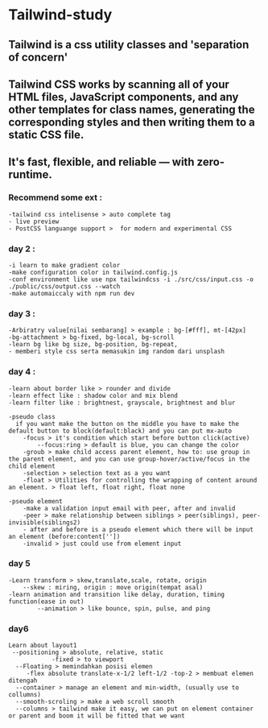 # Tailwind-study

## **Tailwind is a css utility classes and 'separation of concern'**

## Tailwind CSS works by scanning all of your HTML files, JavaScript components, and any other templates for class names, generating the corresponding styles and then writing them to a static CSS file.

## It's fast, flexible, and reliable — with zero-runtime.

 ### Recommend some ext : 
	-tailwind css intelisense > auto complete tag
	- live preview
	- PostCSS languange support >  for modern and experimental CSS

 ### day 2 : 
  	-i learn to make gradient color
	-make configuration color in tailwind.config.js
	-conf environment like use npx tailwindcss -i ./src/css/input.css -o ./public/css/output.css --watch
	-make automaiccaly with npm run dev

### day 3 : 
	-Arbiratry value[nilai sembarang] > example : bg-[#fff], mt-[42px]
	-bg-attachment > bg-fixed, bg-local, bg-scroll
	-learn bg like bg size, bg-position, bg-repeat,  
	- memberi style css serta memasukin img random dari unsplash

### day 4 : 
	-learn about border like > rounder and divide
	-learn effect like : shadow color and mix blend
	-learn filter like : brightnest, grayscale, brightnest and blur

	-pseudo class
	  if you want make the button on the middle you have to make the default button to block(default:black) and you can put mx-auto
		-focus > it's condition which start before button click(active)
			--focus:ring > default is blue, you can change the color
		-groub > make child access parent element, how to: use group in the parent element, and you can use group-hover/active/focus in the child element
		-selection > selection text as a you want
		-float > Utilities for controlling the wrapping of content around an element. > float left, float right, float none

	-pseudo element
		-make a validation input email with peer, after and invalid
		-peer > make relationship between siblings > peer(siblings), peer-invisible(siblings2)
		- after and before is a pseudo element which there will be input an element (before:content[''])
		-invalid > just could use from element input 

### day 5 
	-Learn transform > skew,translate,scale, rotate, origin
 		--skew : miring, origin : move origin(tempat asal)
   	-learn animation and transition like delay, duration, timing function(ease in out)
    		--animation > like bounce, spin, pulse, and ping
### day6 
    Learn about layout1 
	 --positioning > absolute, relative, static
				-fixed > to viewport
	  --Floating > memindahkan posisi elemen
		 -flex absolute translate-x-1/2 left-1/2 -top-2 > membuat elemen ditengah
	  --container > manage an element and min-width, (usually use to collumns)
	  --smooth-scroling > make a web scroll smooth
	  --columns > tailwind make it easy, we can put on element container or parent and boom it will be fitted that we want
		
	

 
